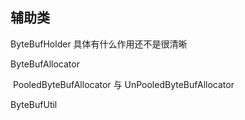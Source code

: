 







## 辅助类

ByteBufHolder 具体有什么作用还不是很清晰

ByteBufAllocator

​	PooledByteBufAllocator 与 UnPooledByteBufAllocator 

ByteBufUtil



